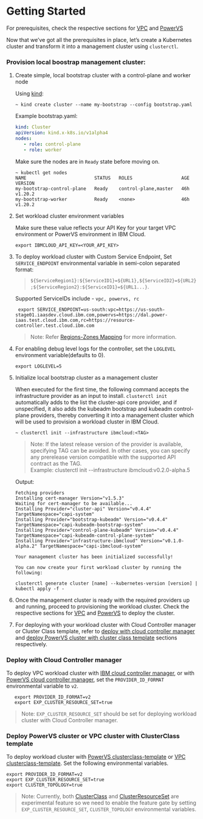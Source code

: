 # Getting Started

For prerequisites, check the respective sections for [VPC](topics/vpc/prerequisites.md) and [PowerVS](topics/powervs/prerequisites.md)

Now that we’ve got all the prerequisites in place, let’s create a Kubernetes cluster and transform 
it into a management cluster using `clusterctl`.

### Provision local boostrap management cluster:

1. Create simple, local bootstrap cluster with a control-plane and worker node

    Using [kind](https://kind.sigs.k8s.io/docs/user/quick-start/):

    ```console
    ~ kind create cluster --name my-bootstrap --config bootstrap.yaml
    ```

    Example bootstrap.yaml:
    ```yaml
    kind: Cluster
    apiVersion: kind.x-k8s.io/v1alpha4
    nodes:
       - role: control-plane
       - role: worker
    ```

    Make sure the nodes are in `Ready` state before moving on.

    ```console
    ~ kubectl get nodes
    NAME                         STATUS   ROLES                  AGE   VERSION
    my-bootstrap-control-plane   Ready    control-plane,master   46h   v1.20.2
    my-bootstrap-worker          Ready    <none>                 46h   v1.20.2
    ```

2. Set workload cluster environment variables

    Make sure these value reflects your API Key for your target VPC environment 
    or PowerVS environment in IBM Cloud.

    ```console
    export IBMCLOUD_API_KEY=<YOUR_API_KEY>
    ```
    
3. To deploy workload cluster with Custom Service Endpoint, Set `SERVICE_ENDPOINT` environmental variable in semi-colon separated format:
     
   > `${ServiceRegion1}:${ServiceID1}=${URL1},${ServiceID2}=${URL2};${ServiceRegion2}:${ServiceID1}=${URL1...}`.
   

    Supported ServiceIDs include - `vpc, powervs, rc`
     ```console
      export SERVICE_ENDPOINT=us-south:vpc=https://us-south-stage01.iaasdev.cloud.ibm.com,powervs=https://dal.power-iaas.test.cloud.ibm.com,rc=https://resource-controller.test.cloud.ibm.com
     ```
   > Note: Refer [Regions-Zones Mapping](/reference/regions-zones-mapping.html) for more information.

4. For enabling debug level logs for the controller, set the `LOGLEVEL` environment variable(defaults to 0).
   ```console
   export LOGLEVEL=5
   ```

5. Initialize local bootstrap cluster as a management cluster
    
    When executed for the first time, the following command accepts the infrastructure provider as an input to install. `clusterctl init` automatically adds to the list the cluster-api core provider, and if unspecified, it also adds the kubeadm bootstrap and kubeadm control-plane providers, thereby converting it into a management cluster which will be used to provision a workload cluster in IBM Cloud.

    ```console
    ~ clusterctl init --infrastructure ibmcloud:<TAG>
    ```
    > Note: If the latest release version of the provider is available, specifying TAG can be avoided.
    In other cases, you can specify any prerelease version compatible with the supported API contract as the TAG.  
    Example: clusterctl init --infrastructure ibmcloud:v0.2.0-alpha.5

    Output:
    ```console
    Fetching providers
    Installing cert-manager Version="v1.5.3"
    Waiting for cert-manager to be available...
    Installing Provider="cluster-api" Version="v0.4.4" TargetNamespace="capi-system"
    Installing Provider="bootstrap-kubeadm" Version="v0.4.4" TargetNamespace="capi-kubeadm-bootstrap-system"
    Installing Provider="control-plane-kubeadm" Version="v0.4.4" TargetNamespace="capi-kubeadm-control-plane-system"
    Installing Provider="infrastructure-ibmcloud" Version="v0.1.0-alpha.2" TargetNamespace="capi-ibmcloud-system"

    Your management cluster has been initialized successfully!

    You can now create your first workload cluster by running the following:

    clusterctl generate cluster [name] --kubernetes-version [version] | kubectl apply -f -
    ```

6. Once the management cluster is ready with the required providers up and running, proceed to provisioning the workload cluster. Check the respective sections for [VPC](/topics/vpc/creating-a-cluster.html) and [PowerVS](/topics/powervs/creating-a-cluster.html) to deploy the cluster. 

7. For deploying with your workload cluster with Cloud Controller manager or Cluster Class template, refer to [deploy with cloud controller manager](#deploy-with-cloud-controller-manager) and [deploy PowerVS cluster with cluster class template](#deploy-powervs-cluster-with-clusterclass-template) sections respectively.


### Deploy with Cloud Controller manager

   To deploy VPC workload cluster with [IBM cloud controller manager](/topics/vpc/load-balancer.html), or with [PowerVS cloud controller manager](/topics/powervs/external-cloud-provider.html), set the `PROVIDER_ID_FORMAT` environmental variable to `v2`.

   ```console
      export PROVIDER_ID_FORMAT=v2
      export EXP_CLUSTER_RESOURCE_SET=true
   ```

   > Note: `EXP_CLUSTER_RESOURCE_SET` should be set for deploying workload cluster with Cloud Controller manager.

### Deploy PowerVS cluster or VPC cluster with ClusterClass template

   To deploy workload cluster with [PowerVS clusterclass-template](/topics/powervs/clusterclass-cluster.html) or [VPC clusterclass-template](/topics/VPC/clusterclass-cluster.html). Set the following environmental variables.

   ```console
   export PROVIDER_ID_FORMAT=v2
   export EXP_CLUSTER_RESOURCE_SET=true
   export CLUSTER_TOPOLOGY=true
   ```

   > Note: Currently, both [ClusterClass](https://cluster-api.sigs.k8s.io/tasks/experimental-features/cluster-class/index.html) and [ClusterResourceSet](https://cluster-api.sigs.k8s.io/tasks/experimental-features/cluster-resource-set.html) are experimental feature so we need to enable the feature gate by setting `EXP_CLUSTER_RESOURCE_SET`, `CLUSTER_TOPOLOGY` environmental variables.